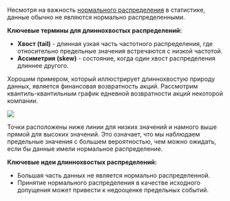 Несмотря на важность [нормального распределения](Практическая%20статистика/Распределение%20данных%20и%20распределение%20выборок/Нормальное%20распределение) в статистике, данные обычно не являются нормально распределенными.

**Ключевые термины для длиннохвостых распределений:**

* **Хвост (tail)** - длинная узкая часть частотного распределения, где относительно предельные значения встречаются с низкой частотой.
* **Ассиметрия (skew)** - состояние, когда один хвост распределения длиннее другого.

Хорошим примером, который иллюстрирует длиннохвостую природу данных, является финансовая возвратность акций. Рассмотрим квантиль-квантильным график едневной возвратности акций некоторой компании.

<img src="https://i.imgur.com/2QrAUfT.png">

Точки расположены ниже линии для низких значений и намного выше прямой для высоких значений. Это означает, что мы наблюдаем предельные значения с большем вероятностью, чем можно ожидать, если бы данные имели нормальное распределение.

**Ключевые идеи длиннохвостых распределений:**

* Большая часть данных не является нормально распределенной.
* Принятие нормального распределения в качестве исходного допущения может привести к недооценке предельных событий.